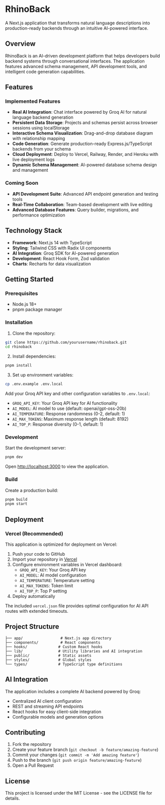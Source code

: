 # RhinoBack

A Next.js application that transforms natural language descriptions into production-ready backends through an intuitive AI-powered interface.

## Overview

RhinoBack is an AI-driven development platform that helps developers build backend systems through conversational interfaces. The application features advanced schema management, API development tools, and intelligent code generation capabilities.

## Features

### Implemented Features
- **Real AI Integration**: Chat interface powered by Groq AI for natural language backend generation
- **Persistent Data Storage**: Projects and schemas persist across browser sessions using localStorage
- **Interactive Schema Visualization**: Drag-and-drop database diagram with relationship mapping
- **Code Generation**: Generate production-ready Express.js/TypeScript backends from your schema
- **Cloud Deployment**: Deploy to Vercel, Railway, Render, and Heroku with live deployment logs
- **Dynamic Schema Management**: AI-powered database schema design and management

### Coming Soon
- **API Development Suite**: Advanced API endpoint generation and testing tools
- **Real-Time Collaboration**: Team-based development with live editing
- **Advanced Database Features**: Query builder, migrations, and performance optimization

## Technology Stack

- **Framework**: Next.js 14 with TypeScript
- **Styling**: Tailwind CSS with Radix UI components
- **AI Integration**: Groq SDK for AI-powered generation
- **Development**: React Hook Form, Zod validation
- **Charts**: Recharts for data visualization

## Getting Started

### Prerequisites

- Node.js 18+ 
- pnpm package manager

### Installation

1. Clone the repository:
```bash
git clone https://github.com/yourusername/rhinoback.git
cd rhinoback
```

2. Install dependencies:
```bash
pnpm install
```

3. Set up environment variables:
```bash
cp .env.example .env.local
```

Add your Groq API key and other configuration variables to `.env.local`:
- `GROQ_API_KEY`: Your Groq API key for AI functionality
- `AI_MODEL`: AI model to use (default: openai/gpt-oss-20b)
- `AI_TEMPERATURE`: Response randomness (0-2, default: 1)
- `AI_MAX_TOKENS`: Maximum response length (default: 8192)
- `AI_TOP_P`: Response diversity (0-1, default: 1)

### Development

Start the development server:
```bash
pnpm dev
```

Open [http://localhost:3000](http://localhost:3000) to view the application.

### Build

Create a production build:
```bash
pnpm build
pnpm start
```

## Deployment

### Vercel (Recommended)

This application is optimized for deployment on Vercel:

1. Push your code to GitHub
2. Import your repository in [Vercel](https://vercel.com)
3. Configure environment variables in Vercel dashboard:
   - `GROQ_API_KEY`: Your Groq API key
   - `AI_MODEL`: AI model configuration
   - `AI_TEMPERATURE`: Temperature setting
   - `AI_MAX_TOKENS`: Token limit
   - `AI_TOP_P`: Top P setting
4. Deploy automatically

The included `vercel.json` file provides optimal configuration for AI API routes with extended timeouts.

## Project Structure

```
├── app/                 # Next.js app directory
├── components/          # React components
├── hooks/              # Custom React hooks
├── lib/                # Utility libraries and AI integration
├── public/             # Static assets
├── styles/             # Global styles
└── types/              # TypeScript type definitions
```

## AI Integration

The application includes a complete AI backend powered by Groq:

- Centralized AI client configuration
- REST and streaming API endpoints
- React hooks for easy client-side integration
- Configurable models and generation options

## Contributing

1. Fork the repository
2. Create your feature branch (`git checkout -b feature/amazing-feature`)
3. Commit your changes (`git commit -m 'Add amazing feature'`)
4. Push to the branch (`git push origin feature/amazing-feature`)
5. Open a Pull Request

## License

This project is licensed under the MIT License - see the LICENSE file for details.
